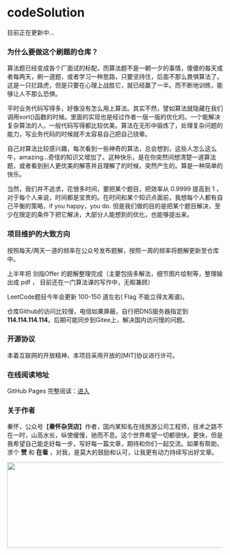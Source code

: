 # codeSolution

目前正在更新中...

### 为什么要做这个刷题的仓库？

算法题已经变成各个厂面试的标配，而算法题不是一朝一夕的事情，傻傻的每天或者每两天，刷一道题，或者学习一种思路，只要坚持住，后面不那么畏惧算法了。这是一只拦路虎，但是只要在心理上战胜它，就已经赢了一半。而不断地训练，能够让人不那么恐惧。

平时业务代码写得多，好像没有怎么用上算法。其实不然，譬如算法就隐藏在我们调用sort()函数的时候。里面的实现也是经过作者一版一版的优化的。一个能解决复杂算法的人，一般代码写得都比较优美。算法在无形中锻炼了，处理复杂问题的能力，写业务代码的时候就不太容易自己把自己绕晕。

自己对算法比较感兴趣，每次看到一些神奇的算法，总会想到，这些人怎么这么牛，amazing...奇怪的知识又增加了。这种快乐，是在你突然间想清楚一道算法题，或者看到别人更优美的解答并且理解了的时候，突然产生的。算是一种简单的快乐。

当然，我们并不追求，花很多时间，要把某个题目，把效率从 0.9999 提高到 1 ，对于每个人来说，时间都是宝贵的。在时间和某个知识点面前，我想每个人都有自己平衡的策略，if you happy，you do. 但是我们做的目的是把某个题目解决，至少在限定的条件下把它解决，大部分人能想到的优化，也能够提出来。

### 项目维护的大致方向

按照每天/两天一道的频率在公众号发布题解，按照一周的频率将题解更新至仓库中。

上半年把 剑指Offer 的题解整理完成（主要包括多解法，细节图片绘制等，整理输出成 pdf ， 目前还在一门算法课的写作中，无暇兼顾）

LeetCode题目今年会更新 100-150 道左右( Flag 不能立得太离谱)。

仓库Github的访问比较慢，电信如果屏蔽，自行把DNS服务器指定到 **114.114.114.114**。后期可能同步到Gitee上，解决国内访问慢的问题。

### 开源协议

本着互联网的开放精神，本项目采用开放的[MIT]协议进行许可。

### 在线阅读地址

GitHub Pages 完整阅读：[进入](https://damaer.github.io/CodeSolution/#/)

### 关于作者
秦怀，公众号【**秦怀杂货店**】作者，国内某知名在线旅游公司工程师，技术之路不在一时，山高水长，纵使缓慢，驰而不息。这个世界希望一切都很快，更快，但是我希望自己能走好每一步，写好每一篇文章，期待和你们一起交流。如果有帮助，求个 **赞** 和 **在看** ，对我，是莫大的鼓励和认可，让我更有动力持续写出好文章。

<div align=center><img width="550" height="200" src="https://markdownpicture.oss-cn-qingdao.aliyuncs.com/20210107005121.png"/></div>

